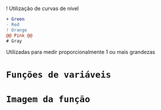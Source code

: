 ! Utilização de curvas de nível

```diff
+ Green
- Red
! Orange
@@ Pink @@
# Gray
```
Utilizadas para medir proporcionalmente 1 ou mais grandezas

# ``` Funções de variáveis ```

# ``` Imagem da função ```
